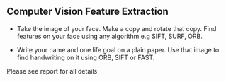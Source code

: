 ## Computer Vision Feature Extraction

- Take the image of your face. Make a copy and rotate that copy. Find features on your face using any algorithm e.g SIFT, SURF, ORB.

- Write your name and one life goal on a plain paper. Use that image to find handwriting on it using ORB, SIFT or FAST.

Please see report for all details
